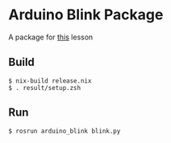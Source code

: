 Arduino Blink Package
=====================

A package for [this](https://aira.readthedocs.io/en/latest/examples/connect_simple_cps.html) lesson

Build
-----

```
$ nix-build release.nix
$ . result/setup.zsh
```

Run
---

```
$ rosrun arduino_blink blink.py
```
